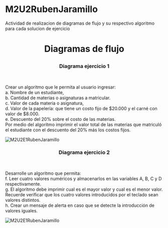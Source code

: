 # M2U2RubenJaramillo
Actividad de realizacion de diagramas de flujo y su respectivo algoritmo para cada solucion de ejercicio

<h1><p align="center">Diagramas de flujo</p></h1>

<h3 align = "center">
 Diagrama ejercicio 1
</h3><br/>

<p align = "left">
Crear un algoritmo que le permita al usuario ingresar:<br/>
a. Nombre de un estudiante,<br/>
b. Cantidad de materias o asignaturas a matricular.<br/>
c. Valor de cada materia o asignatura,<br/>
d. Valor de la papelería: que tiene un costo fijo de $20.000 y el carné con valor de $8.000.<br/>
e. Descuento del 20% sobre el costo de las materias.<br/>
Por medio del algoritmo imprimir el valor total de las materias que matriculó el estudiante con el
descuento del 20% más los costos fijos.<br/>
</h3>


![M2U2E1RubenJaramillo](https://user-images.githubusercontent.com/54613714/176080773-fc5d865a-497b-4bdd-adcb-d17441bebbf9.jpg)



<h3 align = "center">
 Diagrama ejercicio 2
</h3><br/>

<p align = "left">
Desarrolle un algoritmo que permita:<br/>
f. Leer cuatro valores numéricos y almacenarlos en las variables A, B, C y D
respectivamente.<br/>
g. El algoritmo debe imprimir cual es el mayor valor y cual es el menor valor. Recuerde
verificar que los cuatro valores introducidos por el teclado sean valores distintos.<br/>
h. Crear un mensaje de alerta en caso que se detecte la introducción de valores iguales.<br/>
</h3>

![M2U2E1RubenJaramillo](https://user-images.githubusercontent.com/54613714/175616095-3b50b77d-9833-4624-bff1-24d594d48107.jpg)


